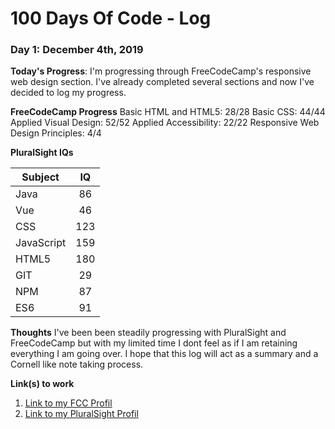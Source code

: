 # 100 Days Of Code - Log

### Day 1: December 4th, 2019

**Today's Progress**: I'm progressing through FreeCodeCamp's responsive web design section. I've already completed several sections and now I've decided to log my progress.

**FreeCodeCamp Progress**
Basic HTML and HTML5: 28/28
Basic CSS:  44/44
Applied Visual Design:  52/52
Applied Accessibility:  22/22
Responsive Web Design Principles: 4/4

**PluralSight IQs**

| Subject       | IQ            | 
| ------------- |:-------------:|
| Java          |      86       |
| Vue           |      46       |
| CSS           |      123      |
| JavaScript    |      159      |
| HTML5         |      180      |
| GIT           |      29       |
| NPM           |      87       |
| ES6           |      91       |


**Thoughts** I've been been steadily progressing with PluralSight and FreeCodeCamp but with my limited time I dont feel as if I am retaining everything I am going over. I hope that this log will act as a summary and a Cornell like note taking process.

**Link(s) to work**
1. [Link to my FCC Profil](https://www.freecodecamp.org/notkharon)
2. [Link to my PluralSight Profil](https://pluralsight.com/profile/kyle-moreira)

